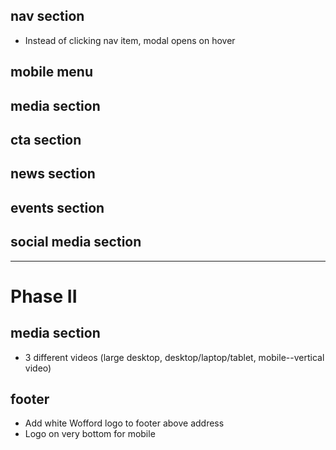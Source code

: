 ## nav section

<!-- -   Font/logo bigger on desktop -->

-   Instead of clicking nav item, modal opens on hover

## mobile menu

<!-- -   Remove title descriptions -->

## media section

<!-- -   No pausing -->

## cta section

<!-- -   Remove gradient -->
<!-- -   Add padding at top -->

## news section

<!-- -   Add background color to title/subtitle -->

## events section

<!-- -   Align events to the top -->
<!-- -   Bigger fonts -->
<!-- -   Events grid media query -->

## social media section

<!-- -   Add LinkedIN -->
<!-- -   Mobile/maybe iOS specific, images having black bars -->

---

# Phase II

## media section

-   3 different videos (large desktop, desktop/laptop/tablet, mobile--vertical video)

## footer

-   Add white Wofford logo to footer above address
-   Logo on very bottom for mobile
